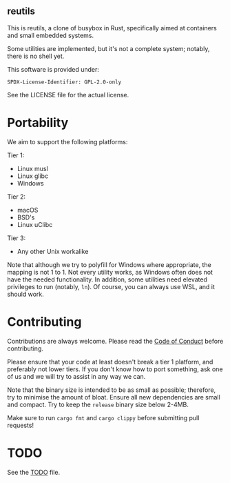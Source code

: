 reutils
-------
This is reutils, a clone of busybox in Rust, specifically aimed at containers and small embedded systems.

Some utilities are implemented, but it's not a complete system; notably, there is no shell yet.

This software is provided under:

    SPDX-License-Identifier: GPL-2.0-only

See the LICENSE file for the actual license.

Portability
===========
We aim to support the following platforms:

Tier 1:
- Linux musl
- Linux glibc
- Windows

Tier 2:
- macOS
- BSD's
- Linux uClibc

Tier 3:
- Any other Unix workalike

Note that although we try to polyfill for Windows where appropriate, the mapping is not 1 to 1. Not every utility works, as Windows often does not have the needed functionality. In addition, some utilities need elevated privileges to run (notably, `ln`). Of course, you can always use WSL, and it should work.

Contributing
============
Contributions are always welcome. Please read the [Code of Conduct](/CODE_OF_CONDUCT.md) before contributing.

Please ensure that your code at least doesn't break a tier 1 platform, and preferably not lower tiers. If you don't know how to port something, ask one of us and we will try to assist in any way we can.

Note that the binary size is intended to be as small as possible; therefore, try to minimise the amount of bloat. Ensure all new dependencies are small and compact. Try to keep the `release` binary size below 2-4MB.

Make sure to run `cargo fmt` and `cargo clippy` before submitting pull requests!

TODO
====
See the [TODO](./TODO.md) file.
